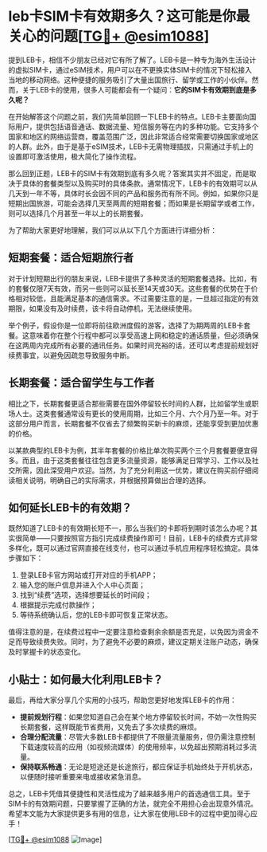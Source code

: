 # leb卡SIM卡有效期多久？这可能是你最关心的问题[[TG💪+ @esim1088](https://t.me/s/esim1088)]

提到LEB卡，相信不少朋友已经对它有所了解了。LEB卡是一种专为海外生活设计的虚拟SIM卡，通过eSIM技术，用户可以在不更换实体SIM卡的情况下轻松接入当地的移动网络。这种便捷的服务吸引了大量出国旅行、留学或工作的小伙伴。然而，关于LEB卡的使用，很多人可能都会有一个疑问：**它的SIM卡有效期到底是多久呢？**

在开始解答这个问题之前，我们先简单回顾一下LEB卡的特点。LEB卡主要面向国际用户，提供包括语音通话、数据流量、短信服务等在内的多种功能。它支持多个国家和地区的网络运营商，覆盖范围广泛，因此非常适合经常需要切换国家或地区的人群。此外，由于是基于eSIM技术，LEB卡无需物理插拔，只需通过手机上的设置即可激活使用，极大简化了操作流程。

那么回到正题，LEB卡的SIM卡有效期到底有多久呢？答案其实并不固定，而是取决于具体的套餐类型以及购买时的具体条款。通常情况下，LEB卡的有效期可以从几天到一年不等，具体时长会因不同的产品和服务而有所不同。例如，如果你只是短期出国旅游，可能会选择几天至两周的短期套餐；而如果是长期留学或者工作，则可以选择几个月甚至一年以上的长期套餐。

为了帮助大家更好地理解，我们可以从以下几个方面进行详细分析：

## **短期套餐：适合短期旅行者**
对于计划短期出行的朋友来说，LEB卡提供了多种灵活的短期套餐选择。比如，有的套餐仅限7天有效，而另一些则可以延长至14天或30天。这些套餐的优势在于价格相对较低，且能满足基本的通信需求。不过需要注意的是，一旦超过指定的有效期限，如果没有及时续费，该卡将自动停机，无法继续使用。

举个例子，假设你是一位即将前往欧洲度假的游客，选择了为期两周的LEB卡套餐。这意味着你在整个行程中都可以享受高速上网和稳定的通话质量，但必须确保在这两周内完成所有必要的通讯任务。如果时间充裕的话，还可以考虑提前规划好续费事宜，以避免因疏忽导致服务中断。

## **长期套餐：适合留学生与工作者**
相比之下，长期套餐更适合那些需要在国外停留较长时间的人群，比如留学生或职场人士。这类套餐通常设有更长的使用周期，比如三个月、六个月乃至一年。对于这部分用户而言，长期套餐不仅省去了频繁购买新卡的麻烦，还能享受到更加优惠的价格。

以某款典型的LEB卡为例，其半年套餐的价格比单次购买两个三个月套餐要便宜得多。而且，由于这类套餐往往包含更多流量资源，能够满足日常学习、工作以及社交所需，因此深受用户欢迎。当然，为了充分利用这一优势，建议在购买前仔细阅读相关说明，明确自己的实际需求，并根据预算做出合理的选择。

## **如何延长LEB卡的有效期？**
既然知道了LEB卡的有效期长短不一，那么当我们的卡即将到期时该怎么办呢？其实很简单——只要按照官方指引完成续费操作即可！目前，LEB卡的续费方式非常多样化，既可以通过官网直接在线支付，也可以通过手机应用程序轻松搞定。具体步骤如下：

1. 登录LEB卡官方网站或打开对应的手机APP；
2. 输入您的账户信息并进入个人中心页面；
3. 找到“续费”选项，选择想要延长的时间段；
4. 根据提示完成付款操作；
5. 等待系统确认后，您的LEB卡即可恢复正常状态。

值得注意的是，在续费过程中一定要注意检查剩余余额是否充足，以免因为资金不足而导致续费失败。同时，为了避免不必要的麻烦，建议定期关注账户动态，确保及时掌握卡的状态变化。

## **小贴士：如何最大化利用LEB卡？**
最后，再给大家分享几个实用的小技巧，帮助您更好地发挥LEB卡的作用：

- **提前规划行程**：如果您知道自己会在某个地方停留较长时间，不妨一次性购买长期套餐，这样既能节省费用，又免去了多次续费的麻烦。
- **合理分配流量**：尽管大多数LEB卡都提供了不限量流量服务，但仍需注意控制下载速度较高的应用（如视频流媒体）的使用频率，以免超出预期消耗过多流量。
- **保持联系畅通**：无论是短途还是长途旅行，都应保证手机始终处于开机状态，以便随时接听重要来电或接收紧急消息。

总之，LEB卡凭借其便捷性和灵活性成为了越来越多用户的首选通信工具。至于SIM卡的有效期问题，只要掌握了正确的方法，就完全不用担心会出现意外情况。希望本文能为大家提供更多有用的信息，让大家在使用LEB卡的过程中更加得心应手！

[[TG💪+ @esim1088](https://t.me/s/esim1088) ![Image](https://i.postimg.cc/4NQfJmqS/Snipaste-2025-05-13-00-14-12.png)]